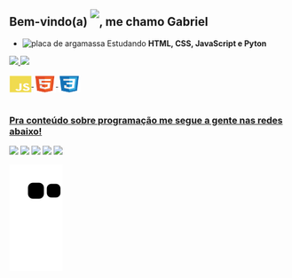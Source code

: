 ## Bem-vindo(a) <img src="https://raw.githubusercontent.com/kaueMarques/kaueMarques/master/hi.gif" height="30px" style="max-width: 100%; display: inline-block;" data-target="animated-image.originalImage">, me chamo Gabriel

 <ul dir="auto">
<li>
<p dir="auto"><g-emoji class="g-emoji" alias="mortar_board" fallback-src="https://github.githubassets.com/images/icons/emoji/unicode/1f393.png"><img class="emoji" alt="placa de argamassa" height="20" width="20" src="https://github.githubassets.com/images/icons/emoji/unicode/1f393.png"></g-emoji><font style="vertical-align: inherit;"><font style="vertical-align: inherit;">  Estudando </font></font><strong><font style="vertical-align: inherit;"><font style="vertical-align: inherit;">HTML, CSS, JavaScript e Pyton</font></font></strong></p>
</li>
</ul>

 <div>
   <a href="https://github.com/Gabriel-S-Fr">
   <img height="130em" src="https://github-readme-stats.vercel.app/api?username=Gabriel-S-Fr&show_icons=true&theme=tokyonight&include_all_commits=true&count_private=true" style="max-width: 100%;">
   <img height="130em" src="https://github-readme-stats.vercel.app/api/top-langs/?username=Gabriel-S-Fr&layout=compact&langs_count=6&theme=tokyonight" style="max-width: 100%;">

</div>
<div style="display: inline_block"><br>
  <img align="center" alt="Js" height="30" width="40" src="https://raw.githubusercontent.com/devicons/devicon/master/icons/javascript/javascript-plain.svg ">
  <img align="center" alt="HTML" height="30" width="40" src="https://raw.githubusercontent.com/devicons/devicon/master/icons/html5/html5-original.svg ">
  <img align="center" alt="CSS" height="30" width="40" src="https://raw.githubusercontent.com/devicons/devicon/master/icons/css3/css3-original.svg ">
</div>
 
 <br>
 
  ### Pra conteúdo sobre programação me segue a gente nas redes abaixo!
 
<div>
  <a href="https://twitter.com/GabrielSF251822" target=blank"><img src="https://img.shields.io/twitter/url?style=social&url=https%3A%2F%2Ftwitter.com%2FGabrielSF251822" target="_blank"></a>
  <a href="https://instagram.com/" target="_blank"><img src="https://img.shields.io/badge/-Instagram-%23E4405F?style=for-the- badge&logo=instagram&logoColor=white" target="_blank"></a>
 <a href="https://discord.gg/" target="_blank"><img src="https://img.shields.io/badge/Discord-7289DA?style=for-the-badge&logo= discord&logoColor=white" target="_blank"></a>
  <a href = "mailto:"><img src="https://img.shields.io/badge/-Gmail-%23333?style=for-the-badge&logo=gmail&logoColor=white" destino ="_blank"></a>
  <a href="https://www.linkedin.com/in/" target="_blank"><img src="https://img.shields.io/badge/-LinkedIn-%230077B5?style= for-the-badge&logo=linkedin&logoColor=white" target="_blank"></a>
 
  ![Animação de cobra](https://github.com/Gabriel-S-Fr/Gabriel-S-Fr/blob/output/github-contribution-grid-snake.svg)

</div>
